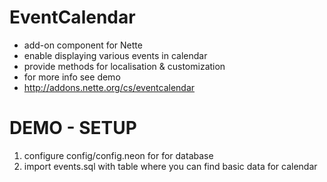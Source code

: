 EventCalendar
============

- add-on component for Nette
- enable displaying various events in calendar
- provide methods for localisation & customization
- for more info see demo
- http://addons.nette.org/cs/eventcalendar

DEMO - SETUP
=============

1. configure config/config.neon for for database
2. import events.sql with table where you can find basic data for calendar
